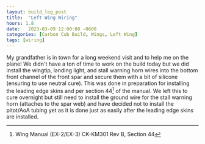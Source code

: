 ```yaml
---
layout: build_log_post
title:  "Left Wing Wiring"
hours: 1.8
date:   2023-03-09 12:00:00 -0600
categories: [Carbon Cub Build, Wings, Left Wing]
tags: [wiring]
---
```


My grandfather is in town for a long weekend visit and to help me on the plane! We didn't have a ton of time to work on the build today but we did install the wingtip, landing light, and stall warning horn wires into the bottom front channel of the front spar and secure them with a bit of silicone (ensuring to use neutral cure). This was done in preparation for installing the leading edge skins and per section 44[^section-44-ref] of the manual. We left this to cure overnight but still need to install the ground wire for the stall warning horn (attaches to the spar web) and have decided not to install the pitot/AoA tubing yet as it is done just as easily after the leading edge skins are installed.

[^section-44-ref]: Wing Manual (EX-2/EX-3) CK-KM301 Rev B, Section 44
